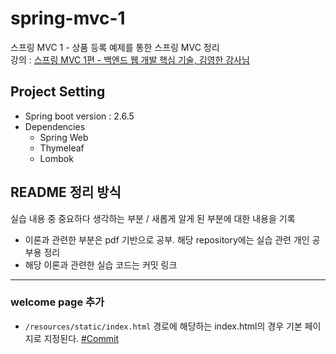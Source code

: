 # spring-mvc-1  
스프링 MVC 1 - 상품 등록 예제를 통한 스프링 MVC 정리                 
강의 : [스프링 MVC 1편 - 백엔드 웹 개발 핵심 기술, 김영한 강사님](https://www.inflearn.com/course/%EC%8A%A4%ED%94%84%EB%A7%81-mvc-1)            

## Project Setting              
* Spring boot version : 2.6.5                   
* Dependencies
  - Spring Web
  - Thymeleaf
  - Lombok                    
                    
## README 정리 방식                 
실습 내용 중 중요하다 생각하는 부분 / 새롭게 알게 된 부분에 대한 내용을 기록       
* 이론과 관련한 부분은 pdf 기반으로 공부. 해당 repository에는 실습 관련 개인 공부용 정리             
* 해당 이론과 관련한 실습 코드는 커밋 링크          
          
------------------                   

### welcome page 추가                
- `/resources/static/index.html` 경로에 해당하는 index.html의 경우 기본 페이지로 지정된다. [#Commit](https://github.com/HunSeongPark/spring-mvc-1/commit/5fad6399a7c54812d8fc49fc41e4108cafdead28)          
